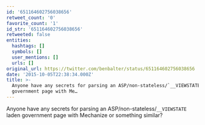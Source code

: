 ```yaml
---
id: '651164602756038656'
retweet_count: '0'
favorite_count: '1'
id_str: '651164602756038656'
retweeted: false
entities:
  hashtags: []
  symbols: []
  user_mentions: []
  urls: []
original_url: https://twitter.com/benbalter/status/651164602756038656
date: '2015-10-05T22:38:34.000Z'
title: >-
  Anyone have any secrets for parsing an ASP/non-stateless/`__VIEWSTATE` laden
  government page with Me…
---
```


Anyone have any secrets for parsing an ASP/non-stateless/`__VIEWSTATE` laden government page with Mechanize or something similar?